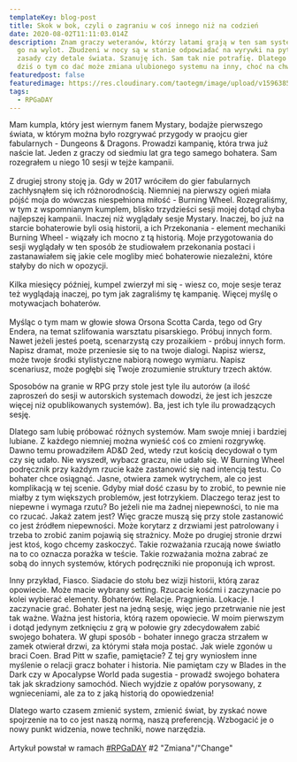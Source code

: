 ```yaml
---
templateKey: blog-post
title: Skok w bok, czyli o zagraniu w coś innego niż na codzień
date: 2020-08-02T11:11:03.014Z
description: Znam graczy weteranów, którzy latami grają w ten sam system. Znają
  go na wylot. Zbudzeni w nocy są w stanie odpowiadać na wyrywki na pytania o
  zasady czy detale świata. Szanuję ich. Sam tak nie potrafię. Dlatego opowiem
  dziś o tym co dać może zmiana ulubionego systemu na inny, choć na chwilę.
featuredpost: false
featuredimage: https://res.cloudinary.com/taotegm/image/upload/v1596385702/taotegm/rpg_lfwb37.jpg
tags:
  - RPGaDAY
---
```

Mam kumpla, który jest wiernym fanem Mystary, bodajże pierwszego świata, w którym można było rozgrywać przygody w praojcu gier fabularnych - Dungeons & Dragons. Prowadzi kampanię, która trwa już naście lat. Jeden z graczy od siedmiu lat gra tego samego bohatera. Sam rozegrałem u niego 10 sesji w tejże kampanii.\
\
Z drugiej strony stoję ja. Gdy w 2017 wróciłem do gier fabularnych zachłysnąłem się ich różnorodnością. Niemniej na pierwszy ogień miała pójść moja do wówczas niespełniona miłość - Burning Wheel. Rozegraliśmy, w tym z wspomnianym kumplem, blisko trzydzieści sesji mojej dotąd chyba najlepszej kampanii. Inaczej niż wyglądały sesje Mystary. Inaczej, bo już na starcie bohaterowie byli osią historii, a ich Przekonania - element mechaniki Burning Wheel - wiązały ich mocno z tą historią. Moje przygotowania do sesji wyglądały w ten sposób że studiowałem przekonania postaci i zastanawiałem się jakie cele mogliby mieć bohaterowie niezależni, które stałyby do nich w opozycji.\
\
Kilka miesięcy później, kumpel zwierzył mi się - wiesz co, moje sesje teraz też wyglądają inaczej, po tym jak zagraliśmy tę kampanię. Więcej myślę o motywacjach bohaterów.\
\
Myśląc o tym mam w głowie słowa Orsona Scotta Carda, tego od Gry Endera, na temat szlifowania warsztatu pisarskiego. Próbuj innych form. Nawet jeżeli jesteś poetą, scenarzystą czy prozaikiem - próbuj innych form. Napisz dramat, może przeniesie się to na twoje dialogi. Napisz wiersz, może twoje środki stylistyczne nabiorą nowego wymiaru. Napisz scenariusz, może pogłębi się Twoje zrozumienie struktury trzech aktów.

Sposobów na granie w RPG przy stole jest tyle ilu autorów (a ilość zaproszeń do sesji w autorskich systemach dowodzi, że jest ich jeszcze więcej niż opublikowanych systemów). Ba, jest ich tyle ilu prowadzących sesję.

Dlatego sam lubię próbować różnych systemów. Mam swoje mniej i bardziej lubiane. Z każdego niemniej można wynieść coś co zmieni rozgrywkę. Dawno temu prowadziłem AD&D 2ed, wtedy rzut kością decydował o tym czy się udało. Nie wyszedł, wybacz graczu, nie udało się. W Burning Wheel podręcznik przy każdym rzucie każe zastanowić się nad intencją testu. Co bohater chce osiągnąć. Jasne, otwiera zamek wytrychem, ale co jest komplikacją w tej scenie. Gdyby miał dość czasu by to zrobić, to pewnie nie miałby z tym większych problemów, jest łotrzykiem. Dlaczego teraz jest to niepewne i wymaga rzutu? Bo jeżeli nie ma żadnej niepewności, to nie ma co rzucać. Jakaż zatem jest? Więc gracze muszą się przy stole zastanowić co jest źródłem niepewności. Może korytarz z drzwiami jest patrolowany i trzeba to zrobić zanim pojawią się strażnicy. Może po drugiej stronie drzwi jest ktoś, kogo chcemy zaskoczyć. Takie rozważania rzucają nowe światło na to co oznacza porażka w teście. Takie rozważania można zabrać ze sobą do innych systemów, których podręczniki nie proponują ich wprost.

Inny przykład, Fiasco. Siadacie do stołu bez wizji historii, którą zaraz opowiecie. Może macie wybrany setting. Rzucacie kośćmi i zaczynacie po kolei wybierać elementy. Bohaterów. Relacje. Pragnienia. Lokacje. I zaczynacie grać. Bohater jest na jedną sesję, więc jego przetrwanie nie jest tak ważne. Ważna jest historia, którą razem opowiecie. W moim pierwszym i dotąd jedynym zetknięciu z grą w połowie gry zdecydowałem zabić swojego bohatera. W głupi sposób - bohater innego gracza strzałem w zamek otwierał drzwi, za którymi stała moja postać. Jak wiele zgonów u braci Coen. Brad Pitt w szafie, pamiętacie? Z tej gry wyniosłem inne myślenie o relacji gracz bohater i historia. Nie pamiętam czy w Blades in the Dark czy w Apocalypse World pada sugestia - prowadź swojego bohatera tak jak skradziony samochód. Niech wyjdzie z opałów porysowany, z wgnieceniami, ale za to z jaką historią do opowiedzenia!

Dlatego warto czasem zmienić system, zmienić świat, by zyskać nowe spojrzenie na to co jest naszą normą, naszą preferencją. Wzbogacić je o nowy punkt widzenia, nowe techniki, nowe narzędzia.\
\
Artykuł powstał w ramach [\#RPGaDAY](https://www.autocratik.com/2020/06/announcing-rpgaday2020.html) #2 "Zmiana"/"Change"